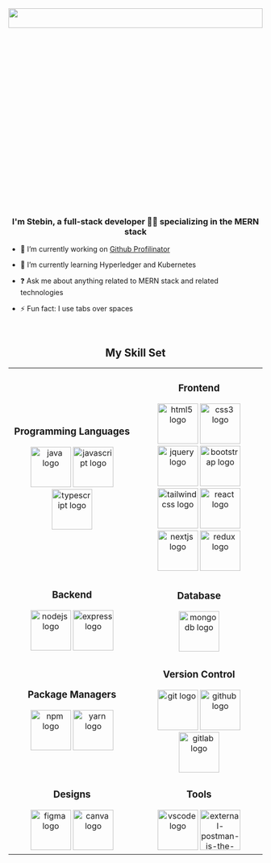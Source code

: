<div align="center">
<img src="https://media1.giphy.com/media/OYwYE7UtTTqLBfpBS8/giphy.gif?cid=6c09b952pr3tmk4kbx36hu9v34wxxfyg1skps9y03zx6x7tk&ep=v1_internal_gif_by_id&rid=giphy.gif&ct=g" align="center" style="width: 100%;height:10%" />
</div>  
  
### <h3 align="center">I'm Stebin, a full-stack developer 👨‍💻 specializing in the MERN stack</h3>  
  
- 🔭 I’m currently working on [Github Profilinator](https://github.com/rishavanand/github-profilinator)  

- 🌱 I’m currently learning Hyperledger and Kubernetes  

- ❓ Ask me about anything related to MERN stack and related technologies  
  
- ⚡ Fun fact: I use tabs over spaces  
  
<br/>

## <div align="center">My Skill Set</div>
<table><tr><td valign="center" width="50%">

### <div align="center">Programming Languages</div>  
<div align="center">  
  <img src="https://cdn.jsdelivr.net/gh/devicons/devicon/icons/java/java-original.svg" height="80" alt="java logo"  />
  <img src="https://cdn.jsdelivr.net/gh/devicons/devicon/icons/javascript/javascript-original.svg" height="80" alt="javascript logo"  />
  <img src="https://cdn.jsdelivr.net/gh/devicons/devicon/icons/typescript/typescript-original.svg" height="80" alt="typescript logo"  />
</div>

</td><td valign="center" width="50%">

### <div align="center">Frontend</div> 
<div align="center">  
  <img src="https://cdn.jsdelivr.net/gh/devicons/devicon/icons/html5/html5-original.svg" height="80" alt="html5 logo"  />
  <img src="https://cdn.jsdelivr.net/gh/devicons/devicon/icons/css3/css3-original.svg" height="80" alt="css3 logo"  />
  <img src="https://cdn.jsdelivr.net/gh/devicons/devicon/icons/jquery/jquery-original.svg" height="80" alt="jquery logo"  />
  <img src="https://cdn.jsdelivr.net/gh/devicons/devicon/icons/bootstrap/bootstrap-original.svg" height="80" alt="bootstrap logo"  />
  <img src="https://cdn.simpleicons.org/tailwindcss/06B6D4" height="80" alt="tailwindcss logo"  />
  <img src="https://cdn.jsdelivr.net/gh/devicons/devicon/icons/react/react-original.svg" height="80" alt="react logo"  />
  <img src="https://skillicons.dev/icons?i=nextjs" height="80" alt="nextjs logo"  />
  <img src="https://cdn.jsdelivr.net/gh/devicons/devicon/icons/redux/redux-original.svg" height="80" alt="redux logo"  />
</div>

</td></tr>

<tr><td valign="center" width="50%">

### <div align="center">Backend</div>  
<div align="center">  
 <img src="https://cdn.jsdelivr.net/gh/devicons/devicon/icons/nodejs/nodejs-original.svg" height="80" alt="nodejs logo"  />
  <img src="https://skillicons.dev/icons?i=express" height="80" alt="express logo"  />
</div>

</td><td valign="center" width="50%">

### <div align="center">Database</div> 
<div align="center">  
  <img src="https://cdn.jsdelivr.net/gh/devicons/devicon/icons/mongodb/mongodb-original.svg" height="80" alt="mongodb logo"  />
</div>

</td></tr>

<tr><td valign="center" width="50%">

### <div align="center">Package Managers</div>  
<div align="center">  
  <img src="https://cdn.jsdelivr.net/gh/devicons/devicon/icons/npm/npm-original-wordmark.svg" height="80" alt="npm logo"  />
  <img src="https://cdn.jsdelivr.net/gh/devicons/devicon/icons/yarn/yarn-original.svg" height="80" alt="yarn logo"  />
</div>

</td><td valign="center" width="50%">

### <div align="center">Version Control</div> 
<div align="center">  
  <img src="https://cdn.jsdelivr.net/gh/devicons/devicon/icons/git/git-original.svg" height="80" alt="git logo"  />
  <img src="https://skillicons.dev/icons?i=github" height="80" alt="github logo"  />
  <img src="https://cdn.jsdelivr.net/gh/devicons/devicon/icons/gitlab/gitlab-original.svg" height="80" alt="gitlab logo"  />
</div>

</td></tr>

<tr><td valign="center" width="50%">

### <div align="center">Designs</div>  
<div align="center">  
  <img src="https://cdn.jsdelivr.net/gh/devicons/devicon/icons/figma/figma-original.svg" height="80" alt="figma logo"  />
  <img src="https://cdn.jsdelivr.net/gh/devicons/devicon/icons/canva/canva-original.svg" height="80" alt="canva logo"  />
</div>

</td><td valign="center" width="50%">

### <div align="center">Tools</div> 
<div align="center">  
  <img src="https://cdn.jsdelivr.net/gh/devicons/devicon/icons/vscode/vscode-original.svg" height="80" alt="vscode logo"  />
 <img height="80" src="https://img.icons8.com/external-tal-revivo-color-tal-revivo/96/external-postman-is-the-only-complete-api-development-environment-logo-color-tal-revivo.png" alt="external-postman-is-the-only-complete-api-development-environment-logo-color-tal-revivo"/>
  
</div>

</td></tr>
</table>  

<br/>  
